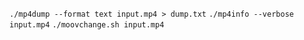 `./mp4dump --format text input.mp4 > dump.txt`
`./mp4info --verbose input.mp4`
`./moovchange.sh input.mp4`
